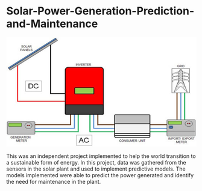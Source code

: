 # Solar-Power-Generation-Prediction-and-Maintenance

![Diagram](https://github.com/Vigneshsab/Solar-Power-Generation-Prediction-and-Maintenance/blob/main/santnu_new.jpg)

This was an independent project implemented to help the world transition to a sustainable form of energy. In this project, data was gathered from the sensors in the solar plant and used to implement predictive models. The models implemented were able to predict the power generated and identify the need for maintenance in the plant.
